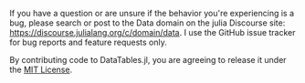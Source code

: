 If you have a question or are unsure if the behavior you're experiencing
is a bug, please search or post to the Data domain on the julia Discourse
site: https://discourse.julialang.org/c/domain/data. I use the GitHub
issue tracker for bug reports and feature requests only.

By contributing code to DataTables.jl, you are agreeing to release
it under the [MIT License](https://github.com/queryverse/DataTables.jl/blob/master/LICENSE.md).
